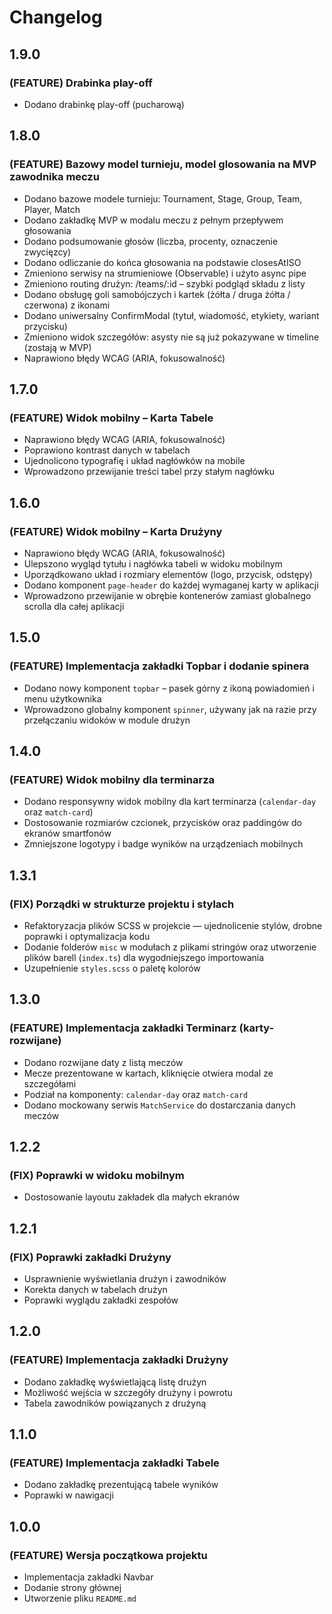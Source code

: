 # Changelog

## 1.9.0

### (FEATURE) Drabinka play-off
* Dodano drabinkę play-off (pucharową)

## 1.8.0

### (FEATURE) Bazowy model turnieju, model glosowania na MVP zawodnika meczu
* Dodano bazowe modele turnieju: Tournament, Stage, Group, Team, Player, Match
* Dodano zakładkę MVP w modalu meczu z pełnym przepływem głosowania
* Dodano podsumowanie głosów (liczba, procenty, oznaczenie zwycięzcy)
* Dodano odliczanie do końca głosowania na podstawie closesAtISO
* Zmieniono serwisy na strumieniowe (Observable) i użyto async pipe
* Zmieniono routing drużyn: /teams/:id – szybki podgląd składu z listy
* Dodano obsługę goli samobójczych i kartek (żółta / druga żółta / czerwona) z ikonami
* Dodano uniwersalny ConfirmModal (tytuł, wiadomość, etykiety, wariant przycisku)
* Zmieniono widok szczegółów: asysty nie są już pokazywane w timeline (zostają w MVP)
* Naprawiono błędy WCAG (ARIA, fokusowalność)

## 1.7.0

### (FEATURE) Widok mobilny – Karta Tabele
* Naprawiono błędy WCAG (ARIA, fokusowalność)
* Poprawiono kontrast danych w tabelach
* Ujednolicono typografię i układ nagłówków na mobile
* Wprowadzono przewijanie treści tabel przy stałym nagłówku

## 1.6.0

### (FEATURE) Widok mobilny – Karta Drużyny

* Naprawiono błędy WCAG (ARIA, fokusowalność)  
* Ulepszono wygląd tytułu i nagłówka tabeli w widoku mobilnym  
* Uporządkowano układ i rozmiary elementów (logo, przycisk, odstępy)  
* Dodano komponent `page-header` do każdej wymaganej karty w aplikacji  
* Wprowadzono przewijanie w obrębie kontenerów zamiast globalnego scrolla dla całej aplikacji

## 1.5.0

### (FEATURE) Implementacja zakładki Topbar i dodanie spinera

* Dodano nowy komponent `topbar` – pasek górny z ikoną powiadomień i menu użytkownika
* Wprowadzono globalny komponent `spinner`, używany jak na razie przy przełączaniu widoków w module drużyn

## 1.4.0

### (FEATURE) Widok mobilny dla terminarza

* Dodano responsywny widok mobilny dla kart terminarza (`calendar-day` oraz `match-card`)
* Dostosowanie rozmiarów czcionek, przycisków oraz paddingów do ekranów smartfonów
* Zmniejszone logotypy i badge wyników na urządzeniach mobilnych

## 1.3.1

### (FIX) Porządki w strukturze projektu i stylach

* Refaktoryzacja plików SCSS w projekcie — ujednolicenie stylów, drobne poprawki i optymalizacja kodu
* Dodanie folderów `misc` w modułach z plikami stringów oraz utworzenie plików barell (`index.ts`) dla wygodniejszego importowania
* Uzupełnienie `styles.scss` o paletę kolorów


## 1.3.0

### (FEATURE) Implementacja zakładki Terminarz (karty-rozwijane)
* Dodano rozwijane daty z listą meczów
* Mecze prezentowane w kartach, kliknięcie otwiera modal ze szczegółami
* Podział na komponenty: `calendar-day` oraz `match-card`
* Dodano mockowany serwis `MatchService` do dostarczania danych meczów

## 1.2.2

### (FIX) Poprawki w widoku mobilnym

* Dostosowanie layoutu zakładek dla małych ekranów

## 1.2.1

### (FIX) Poprawki zakładki Drużyny

* Usprawnienie wyświetlania drużyn i zawodników
* Korekta danych w tabelach drużyn
* Poprawki wyglądu zakładki zespołów

## 1.2.0

### (FEATURE) Implementacja zakładki Drużyny

* Dodano zakładkę wyświetlającą listę drużyn
* Możliwość wejścia w szczegóły drużyny i powrotu
* Tabela zawodników powiązanych z drużyną

## 1.1.0

### (FEATURE) Implementacja zakładki Tabele

* Dodano zakładkę prezentującą tabele wyników
* Poprawki w nawigacji

## 1.0.0

### (FEATURE) Wersja początkowa projektu

* Implementacja zakładki Navbar
* Dodanie strony głównej
* Utworzenie pliku `README.md`
